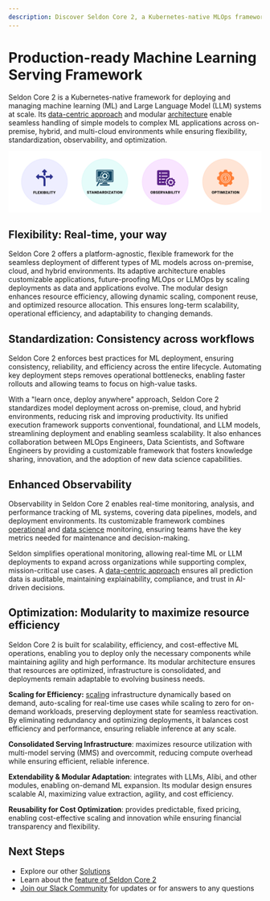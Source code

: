 ```yaml
---
description: Discover Seldon Core 2, a Kubernetes-native MLOps framework for deploying ML and LLM systems at scale. Features flexible architecture, standardized workflows, and enhanced observability.
---
```


# Production-ready Machine Learning Serving Framework

Seldon Core 2 is a Kubernetes-native framework for deploying and managing machine learning (ML) and Large Language Model (LLM) systems at scale. Its [data-centric approach](./concepts/README.md#data-centric-mlops) and modular [architecture](./architecture/README.md) enable seamless handling of simple models to complex ML applications across on-premise, hybrid, and multi-cloud environments while ensuring flexibility, standardization, observability, and optimization.

![Seldon Core 2 Key Differentiators](./images/seldon_core_2_intro.png)

## **Flexibility: Real-time, your way**

Seldon Core 2 offers a platform-agnostic, flexible framework for the seamless deployment of different types of ML models across on-premise, cloud, and hybrid environments. Its adaptive architecture enables customizable applications, future-proofing MLOps or LLMOps by scaling deployments as data and applications evolve. The modular design enhances resource efficiency, allowing dynamic scaling, component reuse, and optimized resource allocation. This ensures long-term scalability, operational efficiency, and adaptability to changing demands.

## **Standardization: Consistency across workflows**

Seldon Core 2 enforces best practices for ML deployment, ensuring consistency, reliability, and efficiency across the entire lifecycle. Automating key deployment steps removes operational bottlenecks, enabling faster rollouts and allowing teams to focus on high-value tasks.

With a "learn once, deploy anywhere" approach, Seldon Core 2 standardizes model deployment across on-premise, cloud, and hybrid environments, reducing risk and improving productivity. Its unified execution framework supports conventional, foundational, and LLM models, streamlining deployment and enabling seamless scalability. It also enhances collaboration between MLOps Engineers, Data Scientists, and Software Engineers by providing a customizable framework that fosters knowledge sharing, innovation, and the adoption of new data science capabilities.

## **Enhanced Observability**

Observability in Seldon Core 2 enables real-time monitoring, analysis, and performance tracking of ML systems, covering data pipelines, models, and deployment environments. Its customizable framework combines [operational](./operational-monitoring/README.md) and [data science](./architecture/dataflow.md) monitoring, ensuring teams have the key metrics needed for maintenance and decision-making.

Seldon simplifies operational monitoring, allowing real-time ML or LLM deployments to expand across organizations while supporting complex, mission-critical use cases. A [data-centric approach](./concepts/README.md#data-centric-mlops) ensures all prediction data is auditable, maintaining explainability, compliance, and trust in AI-driven decisions.


## **Optimization: Modularity to maximize resource efficiency**

Seldon Core 2 is built for scalability, efficiency, and cost-effective ML operations, enabling you to deploy only the necessary components while maintaining agility and high performance. Its modular architecture ensures that resources are optimized, infrastructure is consolidated, and deployments remain adaptable to evolving business needs.

**Scaling for Efficiency:** [scaling](./kubernetes/scaling.md) infrastructure dynamically based on demand, auto-scaling for real-time use cases while scaling to zero for on-demand workloads, preserving deployment state for seamless reactivation. By eliminating redundancy and optimizing deployments, it balances cost efficiency and performance, ensuring reliable inference at any scale.

**Consolidated Serving Infrastructure**:  maximizes resource utilization with multi-model serving (MMS) and overcommit, reducing compute overhead while ensuring efficient, reliable inference.

**Extendability & Modular Adaptation**: integrates with LLMs, Alibi, and other modules, enabling on-demand ML expansion. Its modular design ensures scalable AI, maximizing value extraction, agility, and cost efficiency.

**Reusability for Cost Optimization**: provides predictable, fixed pricing, enabling cost-effective scaling and innovation while ensuring financial transparency and flexibility.

## Next Steps

- Explore our other [Solutions](https://www.seldon.io/pricing/)
- Learn about the [feature of Seldon Core 2](./core-features.md)
- [Join our Slack Community](https://seldondev.slack.com/join/shared_invite/zt-vejg6ttd-ksZiQs3O_HOtPQsen_labg#/shared-invite/email) for updates or for answers to any questions
